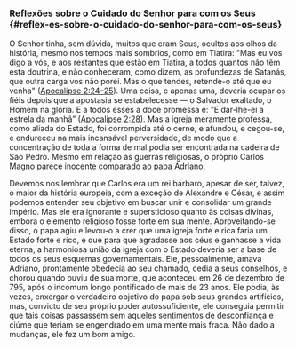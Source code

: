 ### Reflexões sobre o Cuidado do Senhor para com os Seus {#reflex-es-sobre-o-cuidado-do-senhor-para-com-os-seus}

O Senhor tinha, sem dúvida, muitos que eram Seus, ocultos aos olhos da história, mesmo nos tempos mais sombrios, como em Tiatira: &quot;Mas eu vos digo a vós, e aos restantes que estão em Tiatira, a todos quantos não têm esta doutrina, e não conheceram, como dizem, as profundezas de Satanás, que outra carga vos não porei. Mas o que tendes, retende-o até que eu venha&quot; ([Apocalipse 2:24–25](http://bibliaonline.com.br/acf/ap/2/24-25)). Uma coisa, e apenas uma, deveria ocupar os fiéis depois que a apostasia se estabelecesse — o Salvador exaltado, o Homem na glória. E a todos esses a doce promessa é: “E dar-lhe-ei a estrela da manhã” ([Apocalipse 2:28](http://bibliaonline.com.br/acf/ap/2/28)). Mas a igreja meramente professa, como aliada do Estado, foi corrompida até o cerne, e afundou, e cegou-se, e endureceu na mais incansável perversidade, de modo que a concentração de toda a forma de mal podia ser encontrada na cadeira de São Pedro. Mesmo em relação às guerras religiosas, o próprio Carlos Magno parece inocente comparado ao papa Adriano.

Devemos nos lembrar que Carlos era um rei bárbaro, apesar de ser, talvez, o maior da história europeia, com a exceção de Alexandre e César, e assim podemos entender seu objetivo em buscar unir e consolidar um grande império. Mas ele era ignorante e supersticioso quanto às coisas divinas, embora o elemento religioso fosse forte em sua mente. Aproveitando-se disso, o papa agiu e levou-o a crer que uma igreja forte e rica faria um Estado forte e rico, e que para que agradasse aos céus e ganhasse a vida eterna, a harmoniosa união da igreja com o Estado deveria ser a base de todos os seus esquemas governamentais. Ele, pessoalmente, amava Adriano, prontamente obedecia ao seu chamado, cedia a seus conselhos, e chorou quando ouviu de sua morte, que aconteceu em 26 de dezembro de 795, após o incomum longo pontificado de mais de 23 anos. Ele podia, às vezes, enxergar o verdadeiro objetivo do papa sob seus grandes artifícios, mas, convicto de seu próprio poder autossuficiente, ele conseguia permitir que tais coisas passassem sem aqueles sentimentos de desconfiança e ciúme que teriam se engendrado em uma mente mais fraca. Não dado a mudanças, ele fez um bom amigo.